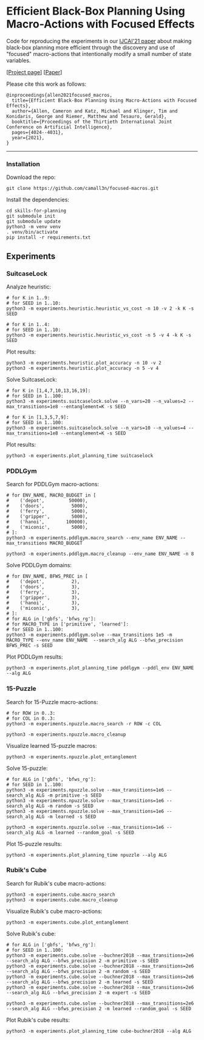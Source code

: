 # Efficient Black-Box Planning Using Macro-Actions with Focused Effects

Code for reproducing the experiments in our [IJCAI'21 paper](https://camallen.net/files/focused_macros.pdf) about making black-box planning more efficient through the discovery and use of "focused" macro-actions that intentionally modify a small number of state variables.

[[Project page](https://camallen.net/blog/focused-macros.html)] [[Paper](https://camallen.net/files/focused_macros.pdf)]

Please cite this work as follows:
```
@inproceedings{allen2021focused_macros,
  title={Efficient Black-Box Planning Using Macro-Actions with Focused Effects},
  author={Allen, Cameron and Katz, Michael and Klinger, Tim and Konidaris, George and Riemer, Matthew and Tesauro, Gerald},
  booktitle={Proceedings of the Thirtieth International Joint Conference on Artificial Intelligence},
  pages={4024--4031},
  year={2021},
}
```

---

### Installation

Download the repo:
```
git clone https://github.com/camall3n/focused-macros.git
```

Install the dependencies:
```
cd skills-for-planning
git submodule init
git submodule update
python3 -m venv venv
. venv/bin/activate
pip install -r requirements.txt
```

## Experiments
### SuitcaseLock
Analyze heuristic:
```
# for K in 1..9:
# for SEED in 1..10:
python3 -m experiments.heuristic.heuristic_vs_cost -n 10 -v 2 -k K -s SEED

# for K in 1..4:
# for SEED in 1..10:
python3 -m experiments.heuristic.heuristic_vs_cost -n 5 -v 4 -k K -s SEED
```

Plot results:
```
python3 -m experiments.heuristic.plot_accuracy -n 10 -v 2
python3 -m experiments.heuristic.plot_accuracy -n 5 -v 4
```

Solve SuitcaseLock:
```
# for K in [1,4,7,10,13,16,19]:
# for SEED in 1..100:
python3 -m experiments.suitcaselock.solve --n_vars=20 --n_values=2 --max_transitions=1e8 --entanglement=K -s SEED

# for K in [1,3,5,7,9]:
# for SEED in 1..100:
python3 -m experiments.suitcaselock.solve --n_vars=10 --n_values=4 --max_transitions=1e8 --entanglement=K -s SEED
```

Plot results:
```
python3 -m experiments.plot_planning_time suitcaselock
```

### PDDLGym
Search for PDDLGym macro-actions:
```
# for ENV_NAME, MACRO_BUDGET in [
#    ('depot',         50000),
#    ('doors',          5000),
#    ('ferry',          5000),
#    ('gripper',        5000),
#    ('hanoi',        100000),
#    ('miconic',        5000),
# ]:
python3 -m experiments.pddlgym.macro_search --env_name ENV_NAME --max_transitions MACRO_BUDGET

python3 -m experiments.pddlgym.macro_cleanup --env_name ENV_NAME -n 8
```

Solve PDDLGym domains:
```
# for ENV_NAME, BFWS_PREC in [
#    ('depot',          2),
#    ('doors',          3),
#    ('ferry',          3),
#    ('gripper',        3),
#    ('hanoi',          3),
#    ('miconic',        3),
# ]:
# for ALG in ['gbfs', 'bfws_rg']:
# for MACRO_TYPE in ['primitive', 'learned']:
# for SEED in 1..100:
python3 -m experiments.pddlgym.solve --max_transitions 1e5 -m MACRO_TYPE --env_name ENV_NAME  --search_alg ALG --bfws_precision BFWS_PREC -s SEED
```

Plot PDDLGym results:
```
python3 -m experiments.plot_planning_time pddlgym --pddl_env ENV_NAME --alg ALG
```


### 15-Puzzle
Search for 15-Puzzle macro-actions:
```
# for ROW in 0..3:
# for COL in 0..3:
python3 -m experiments.npuzzle.macro_search -r ROW -c COL

python3 -m experiments.npuzzle.macro_cleanup
```

Visualize learned 15-puzzle macros:
```
python3 -m experiments.npuzzle.plot_entanglement
```

Solve 15-puzzle:
```
# for ALG in ['gbfs', 'bfws_rg']:
# for SEED in 1..100:
python3 -m experiments.npuzzle.solve --max_transitions=1e6 --search_alg ALG -m primitive -s SEED
python3 -m experiments.npuzzle.solve --max_transitions=1e6 --search_alg ALG -m random -s SEED
python3 -m experiments.npuzzle.solve --max_transitions=1e6 --search_alg ALG -m learned -s SEED

python3 -m experiments.npuzzle.solve --max_transitions=1e6 --search_alg ALG -m learned --random_goal -s SEED
```

Plot 15-puzzle results:
```
python3 -m experiments.plot_planning_time npuzzle --alg ALG
```


### Rubik's Cube
Search for Rubik's cube macro-actions:
```
python3 -m experiments.cube.macro_search
python3 -m experiments.cube.macro_cleanup
```

Visualize Rubik's cube macro-actions:
```
python3 -m experiments.cube.plot_entanglement
```

Solve Rubik's cube:
```
# for ALG in ['gbfs', 'bfws_rg']:
# for SEED in 1..100:
python3 -m experiments.cube.solve --buchner2018 --max_transitions=2e6 --search_alg ALG --bfws_precision 2 -m primitive -s SEED
python3 -m experiments.cube.solve --buchner2018 --max_transitions=2e6 --search_alg ALG --bfws_precision 2 -m random -s SEED
python3 -m experiments.cube.solve --buchner2018 --max_transitions=2e6 --search_alg ALG --bfws_precision 2 -m learned -s SEED
python3 -m experiments.cube.solve --buchner2018 --max_transitions=2e6 --search_alg ALG --bfws_precision 2 -m expert -s SEED

python3 -m experiments.cube.solve --buchner2018 --max_transitions=2e6 --search_alg ALG --bfws_precision 2 -m learned --random_goal -s SEED
```

Plot Rubik's cube results:
```
python3 -m experiments.plot_planning_time cube-buchner2018 --alg ALG
```
